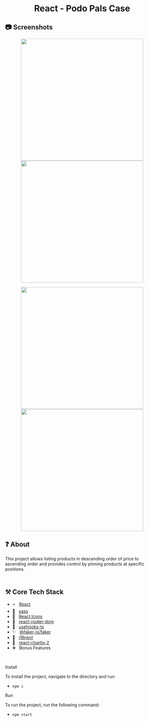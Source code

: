 <h1 align="center">
   React - Podo Pals Case
</h1>

<h2>
📷 Screenshots
</h2>

<p align="center">
  <img src="https://github.com/ozkannbuyuk/react-podopals-case/assets/111967202/5ea2491a-af9d-4fe7-a34b-75d9f7aaf6ca" width="400" />
  <img src="https://github.com/ozkannbuyuk/react-podopals-case/assets/111967202/b174330c-f701-46e3-8f3e-483bd53736d0" width="400" />
</p>

<p align="center">
  <img src="https://github.com/ozkannbuyuk/react-podopals-case/assets/111967202/900a9289-0520-4663-b31a-94c23b148cbd" width="400" />
  <img src="https://github.com/ozkannbuyuk/react-podopals-case/assets/111967202/74b51f60-f780-4571-97f5-0cb8e3b5a707" width="400" />
</p>

<h2>
❓ About
</h2>

This project allows listing products in descending order of price to ascending order and provides control by pinning products at specific positions.

<h2>
<br />
⚒️ Core Tech Stack
</h2>

- ⭐️ &nbsp; [React](https://legacy.reactjs.org)
- 🎈 &nbsp; [sass](https://www.npmjs.com/package/sass)
- 💚 &nbsp; [React Icons](https://react-icons.github.io/react-icons)
- 💙 &nbsp; [react-router-dom](https://www.npmjs.com/package/react-router-dom)
- 💜 &nbsp; [usehooks-ts](https://www.npmjs.com/package/usehooks-ts)
- ✨ &nbsp; [@faker-js/faker](https://www.npmjs.com/package/@faker-js/faker)
- 🎉 &nbsp; [i18next](https://react.i18next.com)
- 🎊 &nbsp; [react-chartjs-2](https://www.npmjs.com/package/react-chartjs-2)
- ➕ &nbsp; Bonus Features

<br />

Install

To install the project, navigate to the directory and run:

- `npm i`

Run

To run the project, run the following command:

- `npm start`
